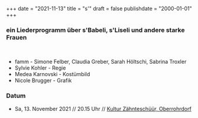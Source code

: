﻿﻿+++
date = "2021-11-13"
title = "s'"
draft = false
publishdate = "2000-01-01"
+++

### ein Liederprogramm über s'Babeli, s'Liseli und andere starke Frauen

<br>

* famm - Simone Felber, Claudia Greber, Sarah Höltschi, Sabrina Troxler
* Sylvie Kohler - Regie
* Medea Karnovski - Kostümbild
* Nicole Brugger - Grafik


### Datum

* Sa, 13. November 2021  // 20.15 Uhr // [Kultur Zähnteschüür, Oberrohrdorf](https://www.zaehnteschuer.ch/programm/veranstaltungen/2021/famm/) 